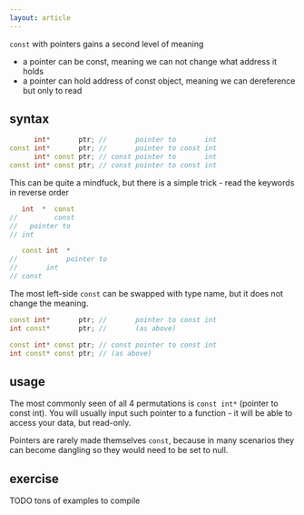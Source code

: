 ```yaml
---
layout: article
---
```


`const` with pointers gains a second level of meaning

- a pointer can be const, meaning we can not change what address it holds
- a pointer can hold address of const object, meaning we can dereference but only to read

## syntax

```c++
      int*       ptr; //       pointer to       int
const int*       ptr; //       pointer to const int
      int* const ptr; // const pointer to       int
const int* const ptr; // const pointer to const int
```

This can be quite a mindfuck, but there is a simple trick - read the keywords in reverse order

```c++
   int  *  const
//         const
//   pointer to
// int

   const int  *
//            pointer to
//       int
// const
```

The most left-side `const` can be swapped with type name, but it does not change the meaning.

```c++
const int*       ptr; //       pointer to const int
int const*       ptr; //       (as above)

const int* const ptr; // const pointer to const int
int const* const ptr; // (as above)
```

## usage

The most commonly seen of all 4 permutations is `const int*` (pointer to const int). You will usually input such pointer to a function - it will be able to access your data, but read-only.

Pointers are rarely made themselves `const`, because in many scenarios they can become dangling so they would need to be set to null.

## exercise

TODO tons of examples to compile
